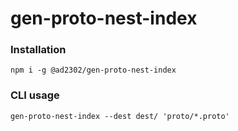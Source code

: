 # gen-proto-nest-index

### Installation  

`npm i -g @ad2302/gen-proto-nest-index`  

### CLI usage  

```
gen-proto-nest-index --dest dest/ 'proto/*.proto'
```
